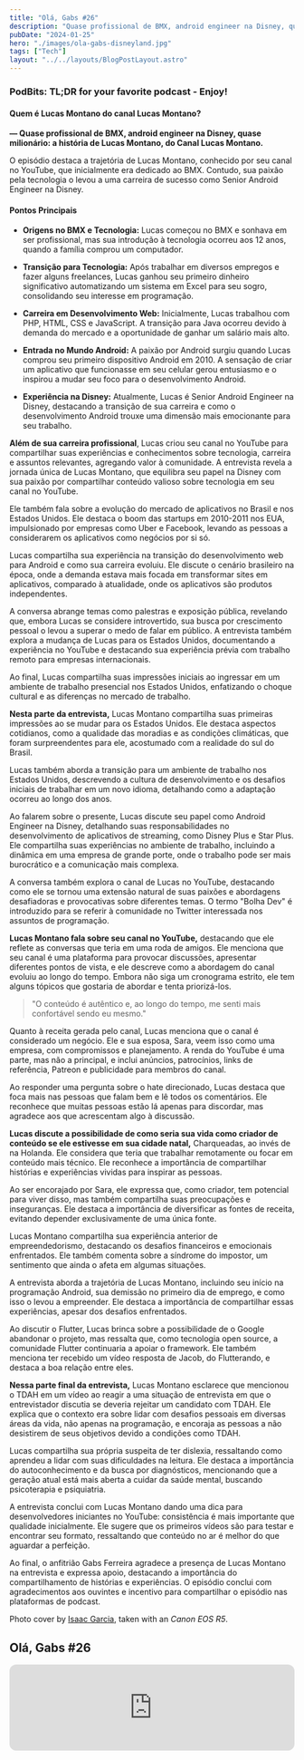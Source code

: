 ```yaml
---
title: "Olá, Gabs #26"
description: "Quase profissional de BMX, android engineer na Disney, quase milionário: a história de Lucas Montano, do Canal Lucas Montano."
pubDate: "2024-01-25"
hero: "./images/ola-gabs-disneyland.jpg"
tags: ["Tech"]
layout: "../../layouts/BlogPostLayout.astro"
---
```


### PodBits: TL;DR for your favorite podcast - Enjoy!

#### Quem é Lucas Montano do canal Lucas Montano?
**— Quase profissional de BMX, android engineer na Disney, quase milionário: a história de Lucas Montano, do Canal Lucas Montano.**

O episódio destaca a trajetória de Lucas Montano, conhecido por seu canal no YouTube, que inicialmente era dedicado ao BMX. Contudo, sua paixão pela tecnologia o levou a uma carreira de sucesso como Senior Android Engineer na Disney.

#### Pontos Principais

- **Origens no BMX e Tecnologia:** Lucas começou no BMX e sonhava em ser profissional, mas sua introdução à tecnologia ocorreu aos 12 anos, quando a família comprou um computador.

- **Transição para Tecnologia:** Após trabalhar em diversos empregos e fazer alguns freelances, Lucas ganhou seu primeiro dinheiro significativo automatizando um sistema em Excel para seu sogro, consolidando seu interesse em programação.

- **Carreira em Desenvolvimento Web:** Inicialmente, Lucas trabalhou com PHP, HTML, CSS e JavaScript. A transição para Java ocorreu devido à demanda do mercado e a oportunidade de ganhar um salário mais alto.

- **Entrada no Mundo Android:** A paixão por Android surgiu quando Lucas comprou seu primeiro dispositivo Android em 2010. A sensação de criar um aplicativo que funcionasse em seu celular gerou entusiasmo e o inspirou a mudar seu foco para o desenvolvimento Android.

- **Experiência na Disney:** Atualmente, Lucas é Senior Android Engineer na Disney, destacando a transição de sua carreira e como o desenvolvimento Android trouxe uma dimensão mais emocionante para seu trabalho.


**Além de sua carreira profissional**, Lucas criou seu canal no YouTube para compartilhar suas experiências e conhecimentos sobre tecnologia, carreira e assuntos relevantes, agregando valor à comunidade.
A entrevista revela a jornada única de Lucas Montano, que equilibra seu papel na Disney com sua paixão por compartilhar conteúdo valioso sobre tecnologia em seu canal no YouTube.


Ele também fala sobre a evolução do mercado de aplicativos no Brasil e nos Estados Unidos. Ele destaca o boom das startups em 2010-2011 nos EUA, impulsionado por empresas como Uber e Facebook, levando as pessoas a considerarem os aplicativos como negócios por si só.

Lucas compartilha sua experiência na transição do desenvolvimento web para Android e como sua carreira evoluiu. Ele discute o cenário brasileiro na época, onde a demanda estava mais focada em transformar sites em aplicativos, comparado à atualidade, onde os aplicativos são produtos independentes.

A conversa abrange temas como palestras e exposição pública, revelando que, embora Lucas se considere introvertido, sua busca por crescimento pessoal o levou a superar o medo de falar em público. A entrevista também explora a mudança de Lucas para os Estados Unidos, documentando a experiência no YouTube e destacando sua experiência prévia com trabalho remoto para empresas internacionais.

Ao final, Lucas compartilha suas impressões iniciais ao ingressar em um ambiente de trabalho presencial nos Estados Unidos, enfatizando o choque cultural e as diferenças no mercado de trabalho.

**Nesta parte da entrevista,** Lucas Montano compartilha suas primeiras impressões ao se mudar para os Estados Unidos. Ele destaca aspectos cotidianos, como a qualidade das moradias e as condições climáticas, que foram surpreendentes para ele, acostumado com a realidade do sul do Brasil.

Lucas também aborda a transição para um ambiente de trabalho nos Estados Unidos, descrevendo a cultura de desenvolvimento e os desafios iniciais de trabalhar em um novo idioma, detalhando como a adaptação ocorreu ao longo dos anos.

Ao falarem sobre o presente, Lucas discute seu papel como Android Engineer na Disney, detalhando suas responsabilidades no desenvolvimento de aplicativos de streaming, como Disney Plus e Star Plus. Ele compartilha suas experiências no ambiente de trabalho, incluindo a dinâmica em uma empresa de grande porte, onde o trabalho pode ser mais burocrático e a comunicação mais complexa.

A conversa também explora o canal de Lucas no YouTube, destacando como ele se tornou uma extensão natural de suas paixões e abordagens desafiadoras e provocativas sobre diferentes temas. O termo "Bolha Dev" é introduzido para se referir à comunidade no Twitter interessada nos assuntos de programação.


**Lucas Montano fala sobre seu canal no YouTube,** destacando que ele reflete as conversas que teria em uma roda de amigos. Ele menciona que seu canal é uma plataforma para provocar discussões, apresentar diferentes pontos de vista, e ele descreve como a abordagem do canal evoluiu ao longo do tempo. Embora não siga um cronograma estrito, ele tem alguns tópicos que gostaria de abordar e tenta priorizá-los.

>"O conteúdo é autêntico e, ao longo do tempo, me senti mais confortável sendo eu mesmo."

Quanto à receita gerada pelo canal, Lucas menciona que o canal é considerado um negócio. Ele e sua esposa, Sara, veem isso como uma empresa, com compromissos e planejamento. A renda do YouTube é uma parte, mas não a principal, e inclui anúncios, patrocínios, links de referência, Patreon e publicidade para membros do canal.

Ao responder uma pergunta sobre o hate direcionado, Lucas destaca que foca mais nas pessoas que falam bem e lê todos os comentários. Ele reconhece que muitas pessoas estão lá apenas para discordar, mas agradece aos que acrescentam algo à discussão.

**Lucas discute a possibilidade de como seria sua vida como criador de conteúdo se ele estivesse em sua cidade natal,** Charqueadas, ao invés de na Holanda. Ele considera que teria que trabalhar remotamente ou focar em conteúdo mais técnico. Ele reconhece a importância de compartilhar histórias e experiências vividas para inspirar as pessoas.

Ao ser encorajado por Sara, ele expressa que, como criador, tem potencial para viver disso, mas também compartilha suas preocupações e inseguranças. Ele destaca a importância de diversificar as fontes de receita, evitando depender exclusivamente de uma única fonte.

Lucas Montano compartilha sua experiência anterior de empreendedorismo, destacando os desafios financeiros e emocionais enfrentados. Ele também comenta sobre a síndrome do impostor, um sentimento que ainda o afeta em algumas situações.

A entrevista aborda a trajetória de Lucas Montano, incluindo seu início na programação Android, sua demissão no primeiro dia de emprego, e como isso o levou a empreender. Ele destaca a importância de compartilhar essas experiências, apesar dos desafios enfrentados.

Ao discutir o Flutter, Lucas brinca sobre a possibilidade de o Google abandonar o projeto, mas ressalta que, como tecnologia open source, a comunidade Flutter continuaria a apoiar o framework. Ele também menciona ter recebido um vídeo resposta de Jacob, do Flutterando, e destaca a boa relação entre eles.

**Nessa parte final da entrevista,** Lucas Montano esclarece que mencionou o TDAH em um vídeo ao reagir a uma situação de entrevista em que o entrevistador discutia se deveria rejeitar um candidato com TDAH. Ele explica que o contexto era sobre lidar com desafios pessoais em diversas áreas da vida, não apenas na programação, e encoraja as pessoas a não desistirem de seus objetivos devido a condições como TDAH.

Lucas compartilha sua própria suspeita de ter dislexia, ressaltando como aprendeu a lidar com suas dificuldades na leitura. Ele destaca a importância do autoconhecimento e da busca por diagnósticos, mencionando que a geração atual está mais aberta a cuidar da saúde mental, buscando psicoterapia e psiquiatria.

A entrevista conclui com Lucas Montano dando uma dica para desenvolvedores iniciantes no YouTube: consistência é mais importante que qualidade inicialmente. Ele sugere que os primeiros vídeos são para testar e encontrar seu formato, ressaltando que conteúdo no ar é melhor do que aguardar a perfeição.

Ao final, o anfitrião Gabs Ferreira agradece a presença de Lucas Montano na entrevista e expressa apoio, destacando a importância do compartilhamento de histórias e experiências. O episódio conclui com agradecimentos aos ouvintes e incentivo para compartilhar o episódio nas plataformas de podcast.

Photo cover by [Isaac Garcia](https://www.pexels.com/pt-br/@basiciggy/), taken with an _Canon EOS R5_.

## Olá, Gabs #26

<iframe style="border-radius:12px" src="https://open.spotify.com/embed/episode/11R31e2l02a02G83yodX6l?utm_source=generator&t=0" width="100%" height="152" frameBorder="0" allowfullscreen="" allow="autoplay; clipboard-write; encrypted-media; fullscreen; picture-in-picture" loading="lazy"></iframe>

